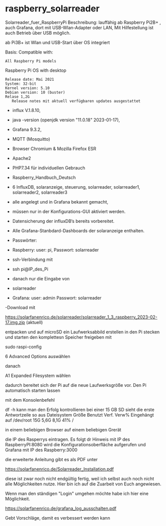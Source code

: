# raspberry_solarreader
Solarreader_fuer_RaspberryPi
Beschreibung:
lauffähig ab Raspberry Pi2B+  , auch Grafana, dort mit USB-Wlan-Adapter oder LAN, 
Mit Hilfestellung ist auch Betrieb über USB möglich.

ab Pi3B+ ist Wlan  und USB-Start über OS integriert

Basis: Compatible with:

    All Raspberry Pi models

Raspberry Pi OS with desktop

    Release date: Mai 2021 
    System: 32-bit
    Kernel version: 5.10
    Debian version: 10 (buster)
    Relase 1,2G
       Release notes mit aktuell verfügbaren updates ausgestattet


-   influx V.1.8.10, 
-   java -version (openjdk version "11.0.18" 2023-01-17),
-   Grafana 9.3.2,
-   MQTT (Mosquitto)
-   Browser Chromium & Mozilla Firefox ESR
-   Apache2 
-   PHP7.34 für individuellen Gebrauch
-   Raspberry_Handbuch_Deutsch

-   6 InfluxDB,  solaranzeige, steuerung, solarreader, solarreader1, solarreader2, solarreader3
-   alle angelegt und in Grafana bekannt gemacht,
-   müssen nur in der Konfigurations-GUI aktiviert werden.

- Datensicherung der influxDB‘s bereits vorbereitet. 
- Alle Grafana-Stanbdard-Dashboards der solaranzeige enthalten.
- Passwörter:

- Raspberry: user: pi,   Passwort: solarreader
- ssh-Verbindung mit
-  ssh pi@IP_des_Pi
- danach nur die Eingabe von
-   solarreader

- Grafana: user: admin   Passwort: solarreader

-Download mit

  https://solarfanenrico.de/solarreader/solarreader_1_3_raspberry_2023-02-17.img.zip  (aktuell)


entpacken und auf microSD ein Laufwerksabbild erstellen
in den Pi stecken und starten
den komplettesn Speicher freigeben mit

sudo raspi-config

6 Advanced Options    auswählen

danach

A1 Expanded Filesystem     wählen

dadurch bereitet sich der Pi auf die neue Laufwerksgröße vor.
Den Pi automatisch starten lassen

mit dem Konsolenbefehl

df -h kann man den Erfolg kontrollieren
bei einer 15 GB SD sieht die erste Antwortzeile so aus
Dateisystem Größe Benutzt Verf. Verw% Eingehängt auf
/dev/root        15G    5,6G    8,1G   41%        /

in einem beliebigen Browser auf einem beliebigen Grerät

die IP des Rasperrys eintragen. Es folgt dr Hinweis
mit IP des RaspberryPI:8080 wird die Konfigurationsoberfläche aufgerufen
und 
Grafana mit IP des Raspberry:3000

die erweiterte Anleitung gibt es als PDF unter

https://solarfanenrico.de/Solarreader_Installation.pdf 

diese ist zwar noch nicht endgültig fertig, weil ich selbst auch noch nicht alle Möglichkeiten nutze.
Hier bin ich auf die Zuarbeit von Euch angewiesen.

Wenn man den ständigen "Login" umgehen möchte habe ich hier eine Möglichkeit.

https://solarfanenrico.de/grafana_log_ausschalten.pdf


Gebt Vorschläge, damit es verbessert werden kann
